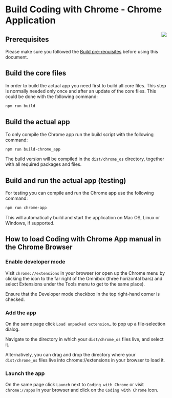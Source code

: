 Build Coding with Chrome - Chrome Application
==============================================

<img src="../static_files/images/cwc_logo.png" align="right">

Prerequisites
--------------

Please make sure you followed the [Build pre-requisites](BUILD.md) before using
this document.

Build the core files
---------------------

In order to build the actual app you need first to build all core files.
This step is normally needed only once and after an update of the core files.
This could be done with the following command:

```bash
npm run build
```

Build the actual app
---------------------

To only compile the Chrome app run the build script with the following command:

```bash
npm run build-chrome_app
```

The build version will be compiled in the `dist/chrome_os` directory, together
with all required packages and files.

Build and run the actual app (testing)
---------------------------------------

For testing you can compile and run the Chrome app use the following command:

```bash
npm run chrome-app
```

This will automatically build and start the application on Mac OS, Linux or
Windows, if supported.

How to load Coding with Chrome App manual in the Chrome Browser
----------------------------------------------------------------

### Enable developer mode

Visit `chrome://extensions` in your browser (or open up the Chrome menu by
clicking the icon to the far right of the Omnibox (three horizontal bars) and
select Extensions under the Tools menu to get to the same place).

Ensure that the Developer mode checkbox in the top right-hand corner is checked.

### Add the app

On the same page click `Load unpacked extension…` to pop up a file-selection
dialog.

Navigate to the directory in which your `dist/chrome_os` files live, and select
it.

Alternatively, you can drag and drop the directory where your `dist/chrome_os`
files live into chrome://extensions in your browser to load it.

### Launch the app

On the same page click `Launch` next to `Coding with Chrome` or visit
`chrome://apps` in your browser and click on the `Coding with Chrome` icon.
